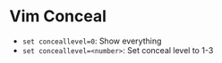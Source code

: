 # Vim Conceal

- `set conceallevel=0`: Show everything
- `set conceallevel=<number>`: Set conceal level to 1-3
